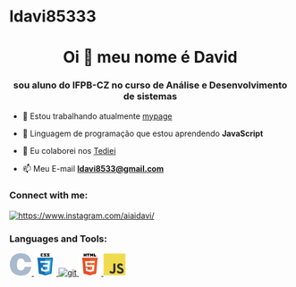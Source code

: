 # ldavi85333

<h1 align="center">Oi 👋 meu nome é David</h1>
<h3 align="center">sou aluno do IFPB-CZ no curso de Análise e Desenvolvimento de sistemas</h3>

- 🔭 Estou trabalhando atualmente [mypage](https://github.com/ldavi8533/mypage)

- 🌱 Linguagem de programação que estou aprendendo **JavaScript**

- 👯 Eu colaborei nos [Tediei](https://github.com/ldavi8533/Tediei)

- 📫 Meu E-mail **ldavi8533@gmail.com**

<h3 align="left">Connect with me:</h3>
<p align="left">
<a href="https://instagram.com/https://www.instagram.com/aiaidavi/" target="blank"><img align="center" src="https://cdn.jsdelivr.net/npm/simple-icons@3.0.1/icons/instagram.svg" alt="https://www.instagram.com/aiaidavi/" height="30" width="40" /></a>
</p>

<h3 align="left">Languages and Tools:</h3>
<p align="left"> <a href="https://www.cprogramming.com/" target="_blank"> <img src="https://raw.githubusercontent.com/devicons/devicon/master/icons/c/c-original.svg" alt="c" width="40" height="40"/> </a> <a href="https://www.w3schools.com/css/" target="_blank"> <img src="https://raw.githubusercontent.com/devicons/devicon/master/icons/css3/css3-original-wordmark.svg" alt="css3" width="40" height="40"/> </a> <a href="https://git-scm.com/" target="_blank"> <img src="https://www.vectorlogo.zone/logos/git-scm/git-scm-icon.svg" alt="git" width="40" height="40"/> </a> <a href="https://www.w3.org/html/" target="_blank"> <img src="https://raw.githubusercontent.com/devicons/devicon/master/icons/html5/html5-original-wordmark.svg" alt="html5" width="40" height="40"/> </a> <a href="https://developer.mozilla.org/en-US/docs/Web/JavaScript" target="_blank"> <img src="https://raw.githubusercontent.com/devicons/devicon/master/icons/javascript/javascript-original.svg" alt="javascript" width="40" height="40"/> </a> </p>
